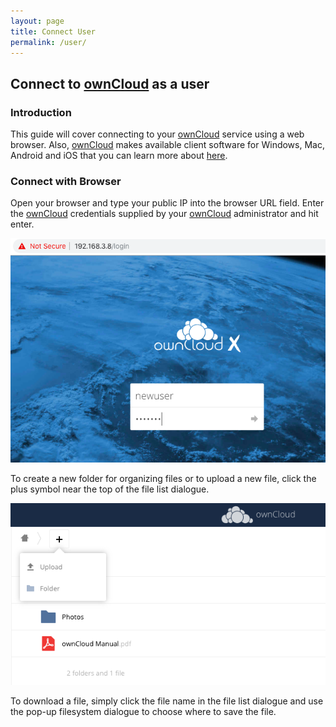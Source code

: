 ```yaml
---
layout: page
title: Connect User
permalink: /user/
---
```


## Connect to [ownCloud] as a user

### Introduction

This guide will cover connecting to your [ownCloud] service using a web 
browser. Also, [ownCloud] makes available client software for Windows, 
Mac, Android and iOS that you can learn more about 
[here](https://owncloud.org/download/).

### Connect with Browser

Open your browser and type your public IP into the browser URL field.
Enter the [ownCloud] credentials supplied by your [ownCloud] 
administrator and hit enter.

![Login page](/images/login_new.png)

To create a new folder for organizing files or to upload a new file,
click the plus symbol near the top of the file list dialogue.

![Add a new file](/images/plus_file.png)

To download a file, simply click the file name in the file list dialogue and
use the pop-up filesystem dialogue to choose where to save the file.

[ownCloud]: https://owncloud.org/
[Centos]: https://www.centos.org/
[Docker]: https://www.Docker.com/
[PHP]: https://www.php.net/
[Redis]: https://redislabs.com/
[MariaDB]: https://mariadb.com/
[Apache]: https://httpd.apache.org/
